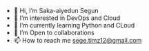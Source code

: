 - 👋 Hi, I’m Saka-aiyedun Segun 
- 👀 I’m interested in DevOps and Cloud
- 🌱 I’m currently learning Python and CLoud
- 💞️ I’m Open to collaborations 
- 📫 How to reach me sege.timz12@gmail.com

<!---
segunjkf/segunjkf is a ✨ special ✨ repository because its `README.md` (this file) appears on your GitHub profile.
You can click the Preview link to take a look at your changes.
--->
